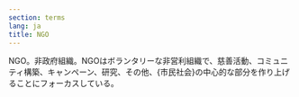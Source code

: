 ```yaml
---
section: terms
lang: ja
title: NGO
---
```


NGO。非政府組織。NGOはボランタリーな非営利組織で、慈善活動、コミュニティ構築、キャンペーン、研究、その他、{市民社会}の中心的な部分を作り上げることにフォーカスしている。
